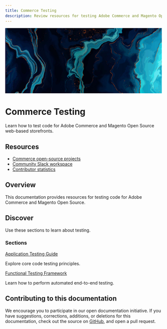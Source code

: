 ```yaml
---
title: Commerce Testing
description: Review resources for testing Adobe Commerce and Magento Open Source code.
---
```


<Hero slots="image, heading, text"/>

![Commerce Testing](_images/home-bg.jpeg)

# Commerce Testing

Learn how to test code for Adobe Commerce and Magento Open Source web-based storefronts.

<Resources slots="heading, links"/>

## Resources

*  [Commerce open-source projects](https://developer.adobe.com/open/magento)
*  [Community Slack workspace](https://opensource.magento.com/slack)
*  [Contributor statistics](https://developer.adobe.com/open/magento/statistic)

## Overview

This documentation provides resources for testing code for Adobe Commerce and Magento Open Source.

## Discover

Use these sections to learn about testing.

<DiscoverBlock slots="heading, link, text"/>

### Sections

[Application Testing Guide](guide/)

Explore core code testing principles.

<DiscoverBlock slots="link, text"/>

[Functional Testing Framework](functional-testing-framework/)

Learn how to perform automated end-to-end testing.

<DiscoverBlock width="100%" slots="heading, text"/>

## Contributing to this documentation

We encourage you to participate in our open documentation initiative. If you have suggestions, corrections, additions, or deletions for this documentation, check out the source on [GitHub](https://github.com/adobedocs/commerce-testing), and open a pull request.
